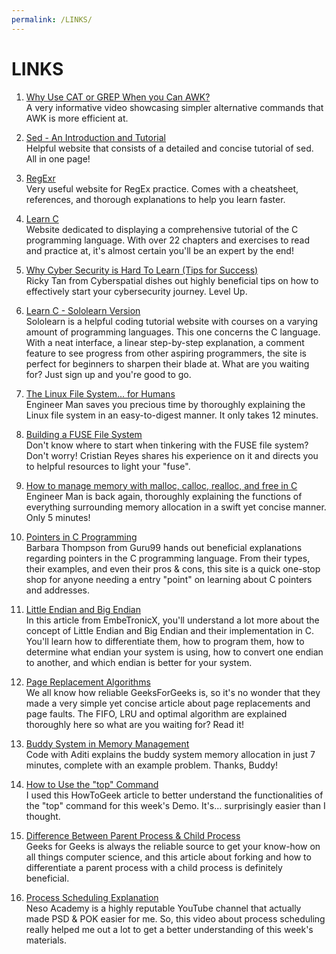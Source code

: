 ```yaml
---
permalink: /LINKS/
---
```


# LINKS

1. [Why Use CAT or GREP When you Can AWK?](https://www.youtube.com/watch?v=8q8DHmA9puw)<br>
A very informative video showcasing simpler alternative commands that AWK is more efficient at.

2. [Sed - An Introduction and Tutorial](https://www.grymoire.com/Unix/Sed.html)<br>
Helpful website that consists of a detailed and concise tutorial of sed. 
All in one page!

3. [RegExr](https://regexr.com/)<br>
Very useful website for RegEx practice.
Comes with a cheatsheet, references, and thorough explanations to help you learn faster.

4. [Learn C](https://www.learn-c.org/)<br>
Website dedicated to displaying a comprehensive tutorial of the C programming language.
With over 22 chapters and exercises to read and practice at, it's almost certain you'll be an expert by the end!

5. [Why Cyber Security is Hard To Learn (Tips for Success)](https://www.youtube.com/watch?v=vI79qT4lcfA)<br>
Ricky Tan from Cyberspatial dishes out highly beneficial tips on how to effectively start your cybersecurity journey.
Level Up.

6. [Learn C - Sololearn Version](https://www.sololearn.com/learning/1089)<br>
Sololearn is a helpful coding tutorial website with courses on a varying amount of programming languages. This one concerns the C language.
With a neat interface, a linear step-by-step explanation, a comment feature to see progress from other aspiring programmers,
the site is perfect for beginners to sharpen their blade at.
What are you waiting for? Just sign up and you're good to go.

7. [The Linux File System... for Humans](https://www.youtube.com/watch?v=UFIoRLqhFpo)<br>
Engineer Man saves you precious time by thoroughly explaining the Linux file system in an easy-to-digest manner.
It only takes 12 minutes.

8. [Building a FUSE File System](https://medium.com/@cris178/building-a-fuse-file-system-ee8f90fd0a2f)<br>
Don't know where to start when tinkering with the FUSE file system? Don't worry!
Cristian Reyes shares his experience on it and directs you to helpful resources to light your "fuse".

9. [How to manage memory with malloc, calloc, realloc, and free in C](https://www.youtube.com/watch?v=lQP4X3odvHE)<br>
Engineer Man is back again, thoroughly explaining the functions of everything surrounding memory allocation in a swift yet concise manner. Only 5 minutes!

10. [Pointers in C Programming](https://www.guru99.com/c-pointers.html)<br>
Barbara Thompson from Guru99 hands out beneficial explanations regarding pointers in the C programming language.
From their types, their examples, and even their pros & cons, this site is a quick one-stop shop for anyone needing a entry "point" on learning about C pointers and addresses.

11. [Little Endian and Big Endian](https://embetronicx.com/tutorials/p_language/c/little-endian-and-big-endian/)<br>
In this article from EmbeTronicX, you'll understand a lot more about the concept of Little Endian and Big Endian and their implementation in C.
You'll learn how to differentiate them, how to program them, how to determine what endian your system is using,  how to convert one endian to another, and which endian is better for your system.

12. [Page Replacement Algorithms](https://www.geeksforgeeks.org/page-replacement-algorithms-in-operating-systems/)<br>
We all know how reliable GeeksForGeeks is, so it's no wonder that they made a very simple yet concise article about page replacements and page faults.
The FIFO, LRU and optimal algorithm are explained thoroughly here so what are you waiting for? Read it!

13. [Buddy System in Memory Management](https://www.youtube.com/watch?v=EBfJMVt_EWk)<br>
Code with Aditi explains the buddy system memory allocation in just 7 minutes, complete with an example problem. Thanks, Buddy!
 
14. [How to Use the "top" Command](https://www.howtogeek.com/668986/how-to-use-the-linux-top-command-and-understand-its-output/)<br>
I used this HowToGeek article to better understand the functionalities of the "top" command for this week's Demo. It's... surprisingly easier than I thought.

15. [Difference Between Parent Process & Child Process](https://www.geeksforgeeks.org/difference-between-process-parent-process-and-child-process/)<br>
Geeks for Geeks is always the reliable source to get your know-how on all things computer science, and this article about forking and how to differentiate a parent process with a child process is definitely beneficial.

16. [Process Scheduling Explanation](https://www.youtube.com/watch?v=2h3eWaPx8SA)<br>
Neso Academy is a highly reputable YouTube channel that actually made PSD & POK easier for me.
So, this video about process scheduling really helped me out a lot to get a better understanding of this week's materials.

